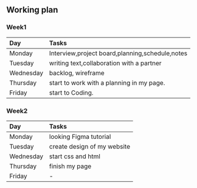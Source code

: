 ## Working plan

### Week1
| Day | Tasks |
|:------------- |:-------------|
| Monday | Interview,project board,planning,schedule,notes |
| Tuesday |  writing text,collaboration with a partner|
| Wednesday | backlog, wireframe |
| Thursday | start to work with a planning in my page. |
| Friday | start to Coding. |

### Week2
| Day | Tasks |
|:------------- |:-------------|
| Monday |looking Figma tutorial |
| Tuesday |  create design of my website|
| Wednesday | start css and html |
| Thursday | finish my page |
| Friday | - |